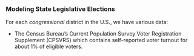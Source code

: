 ### Modeling State Legislative Elections
For each *congressional* district in the U.S., we have various data:
- The Census Bureau’s Current Population Survey Voter Registration Supplement (CPSVRS)
which contains self-reported voter turnout for about 1% of eligible voters.
